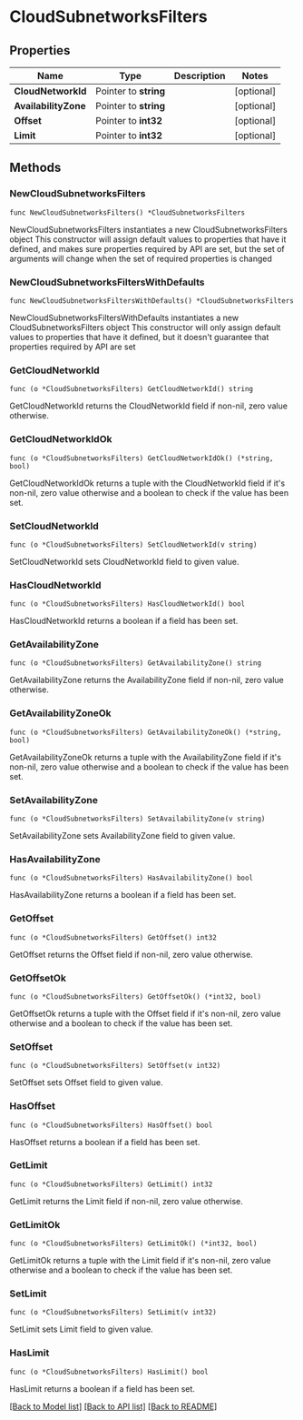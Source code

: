 # CloudSubnetworksFilters

## Properties

Name | Type | Description | Notes
------------ | ------------- | ------------- | -------------
**CloudNetworkId** | Pointer to **string** |  | [optional] 
**AvailabilityZone** | Pointer to **string** |  | [optional] 
**Offset** | Pointer to **int32** |  | [optional] 
**Limit** | Pointer to **int32** |  | [optional] 

## Methods

### NewCloudSubnetworksFilters

`func NewCloudSubnetworksFilters() *CloudSubnetworksFilters`

NewCloudSubnetworksFilters instantiates a new CloudSubnetworksFilters object
This constructor will assign default values to properties that have it defined,
and makes sure properties required by API are set, but the set of arguments
will change when the set of required properties is changed

### NewCloudSubnetworksFiltersWithDefaults

`func NewCloudSubnetworksFiltersWithDefaults() *CloudSubnetworksFilters`

NewCloudSubnetworksFiltersWithDefaults instantiates a new CloudSubnetworksFilters object
This constructor will only assign default values to properties that have it defined,
but it doesn't guarantee that properties required by API are set

### GetCloudNetworkId

`func (o *CloudSubnetworksFilters) GetCloudNetworkId() string`

GetCloudNetworkId returns the CloudNetworkId field if non-nil, zero value otherwise.

### GetCloudNetworkIdOk

`func (o *CloudSubnetworksFilters) GetCloudNetworkIdOk() (*string, bool)`

GetCloudNetworkIdOk returns a tuple with the CloudNetworkId field if it's non-nil, zero value otherwise
and a boolean to check if the value has been set.

### SetCloudNetworkId

`func (o *CloudSubnetworksFilters) SetCloudNetworkId(v string)`

SetCloudNetworkId sets CloudNetworkId field to given value.

### HasCloudNetworkId

`func (o *CloudSubnetworksFilters) HasCloudNetworkId() bool`

HasCloudNetworkId returns a boolean if a field has been set.

### GetAvailabilityZone

`func (o *CloudSubnetworksFilters) GetAvailabilityZone() string`

GetAvailabilityZone returns the AvailabilityZone field if non-nil, zero value otherwise.

### GetAvailabilityZoneOk

`func (o *CloudSubnetworksFilters) GetAvailabilityZoneOk() (*string, bool)`

GetAvailabilityZoneOk returns a tuple with the AvailabilityZone field if it's non-nil, zero value otherwise
and a boolean to check if the value has been set.

### SetAvailabilityZone

`func (o *CloudSubnetworksFilters) SetAvailabilityZone(v string)`

SetAvailabilityZone sets AvailabilityZone field to given value.

### HasAvailabilityZone

`func (o *CloudSubnetworksFilters) HasAvailabilityZone() bool`

HasAvailabilityZone returns a boolean if a field has been set.

### GetOffset

`func (o *CloudSubnetworksFilters) GetOffset() int32`

GetOffset returns the Offset field if non-nil, zero value otherwise.

### GetOffsetOk

`func (o *CloudSubnetworksFilters) GetOffsetOk() (*int32, bool)`

GetOffsetOk returns a tuple with the Offset field if it's non-nil, zero value otherwise
and a boolean to check if the value has been set.

### SetOffset

`func (o *CloudSubnetworksFilters) SetOffset(v int32)`

SetOffset sets Offset field to given value.

### HasOffset

`func (o *CloudSubnetworksFilters) HasOffset() bool`

HasOffset returns a boolean if a field has been set.

### GetLimit

`func (o *CloudSubnetworksFilters) GetLimit() int32`

GetLimit returns the Limit field if non-nil, zero value otherwise.

### GetLimitOk

`func (o *CloudSubnetworksFilters) GetLimitOk() (*int32, bool)`

GetLimitOk returns a tuple with the Limit field if it's non-nil, zero value otherwise
and a boolean to check if the value has been set.

### SetLimit

`func (o *CloudSubnetworksFilters) SetLimit(v int32)`

SetLimit sets Limit field to given value.

### HasLimit

`func (o *CloudSubnetworksFilters) HasLimit() bool`

HasLimit returns a boolean if a field has been set.


[[Back to Model list]](../README.md#documentation-for-models) [[Back to API list]](../README.md#documentation-for-api-endpoints) [[Back to README]](../README.md)



